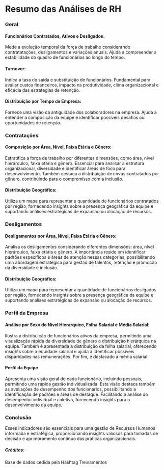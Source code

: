 # Resumo das Análises de RH

### Geral
#### Funcionários Contratados, Ativos e Desligados:
Mede a evolução temporal da força de trabalho considerando contratatações, desligamentos e variações anuais. Ajuda a compreender a estabilidade do quadro de funcionários ao longo do tempo.

#### Turnover:
Indica a taxa de saída e substituição de funcionários. Fundamental para avaliar custos financeiros, impacto na produtividade, clima organizacional e eficácia das estratégias de retenção.

#### Distribuição por Tempo de Empresa:
Fornece uma visão da antiguidade dos colaboradores na empresa. Ajuda a entender a composição da equipe e identificar possíveis desafios ou oportunidades de retenção.

### Contratações
#### Composição por Área, Nível, Faixa Etária e Gênero:
Estratifica a força de trabalho por diferentes dimensões, como área, nível hierárquico, faixa etária e gênero. Essencial para analisar a estrutura organizacional, diversidade e identificar áreas de foco para desenvolvimento. Também destaca a distribuição de novos contratados por gênero, contribuindo para o compromisso com a inclusão.

#### Distribuição Geográfica:
Utiliza um mapa para representar a quantidade de funcionários contratados por região, fornecendo insights sobre a presença geográfica da equipe e suportando análises estratégicas de expansão ou alocação de recursos.

### Desligamentos
#### Desligamentos por Área, Nível, Faixa Etária e Gênero:
Analisa os desligamentos considerando diferentes dimensões: área, nível hierárquico, faixa etária e gênero. A importância reside em identificar padrões específicos e áreas de atenção nessas categorias, possibilitando uma abordagem estratégica para gestão de talentos, retenção e promoção da diversidade e inclusão.

#### Distribuição Geográfica:
Utiliza um mapa para representar a quantidade de funcionários desligados por região, fornecendo insights sobre a presença geográfica da equipe e suportando análises estratégicas de expansão ou alocação de recursos.

### Perfil da Empresa
#### Análise por Sexo do Nível Hierarquico, Folha Salarial e Média Salarial:
Ilustra a distribuição de funcionários ativos da empresa, permitindo uma visualização rápida da diversidade de gênero e distribuição hierárquica na equipe. Também é apresentada a distribuição da folha salarial, oferecendo insights sobre a equidade salarial e ajuda a identificar possíveis disparidades nas remunerações. Por fim, é destacado a média salarial.

#### Perfil da Equipe
Apresenta uma visão geral de cada funcionário, incluindo pessoais, permitindo uma rápida gestão individualizada.
Esta visão destaca também as avaliações de desempenho dos funcionários, possibilitando a identificação de padrões e áreas de destaque. Facilitando a análise do desempenho individual e coletivo, fornecendo insights para o desenvolvimento da equipe.

### Conclusão
Esses indicadores são essenciais para uma gestão de Recursos Humanos informada e estratégica, proporcionando insights valiosos para tomadas de decisão e aprimoramento contínuo das práticas organizacionais.


##### Créditos:
Base de dados cedida pela Hashtag Treinamentos
